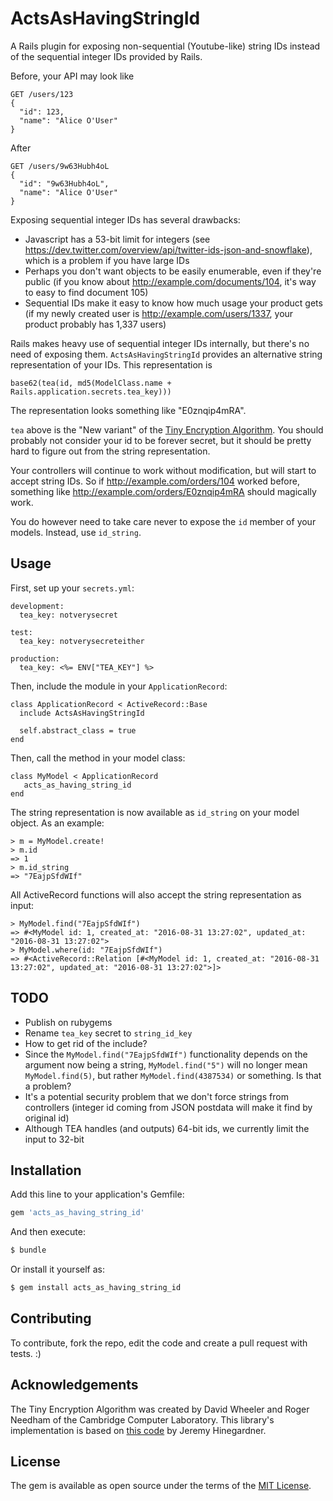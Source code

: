 # ActsAsHavingStringId
A Rails plugin for exposing non-sequential (Youtube-like) string IDs instead of the sequential integer IDs provided by Rails.

Before, your API may look like

    GET /users/123
    {
      "id": 123,
      "name": "Alice O'User"
    }
    
After

    GET /users/9w63Hubh4oL
    {
      "id": "9w63Hubh4oL",
      "name": "Alice O'User"
    }

Exposing sequential integer IDs has several drawbacks:

* Javascript has a 53-bit limit for integers (see https://dev.twitter.com/overview/api/twitter-ids-json-and-snowflake), which is a problem if you have large IDs
* Perhaps you don't want objects to be easily enumerable, even if they're public (if you know about http://example.com/documents/104, it's way to easy to find document 105)
* Sequential IDs make it easy to know how much usage your product gets (if my newly created user is http://example.com/users/1337, your product probably has 1,337 users)

Rails makes heavy use of sequential integer IDs internally, but there's no need of exposing them. `ActsAsHavingStringId` provides an alternative string representation of your IDs. This representation is

    base62(tea(id, md5(ModelClass.name + Rails.application.secrets.tea_key)))

The representation looks something like "E0znqip4mRA".

`tea` above is the "New variant" of the [Tiny Encryption Algorithm](https://en.wikipedia.org/wiki/Tiny_Encryption_Algorithm). You should probably not consider your id to be forever secret, but it should be pretty hard to figure out from the string representation.

Your controllers will continue to work without modification, but will start to accept string IDs. So if http://example.com/orders/104 worked before, something like http://example.com/orders/E0znqip4mRA should magically work.

You do however need to take care never to expose the `id` member of your models. Instead, use `id_string`.

## Usage
First, set up your `secrets.yml`:

    development:
      tea_key: notverysecret

    test:
      tea_key: notverysecreteither

    production:
      tea_key: <%= ENV["TEA_KEY"] %>

Then, include the module in your `ApplicationRecord`:

    class ApplicationRecord < ActiveRecord::Base
      include ActsAsHavingStringId

      self.abstract_class = true
    end

Then, call the method in your model class:

    class MyModel < ApplicationRecord
       acts_as_having_string_id
    end

The string representation is now available as `id_string` on your model object. As an example:

    > m = MyModel.create!
    > m.id
    => 1
    > m.id_string
    => "7EajpSfdWIf"

All ActiveRecord functions will also accept the string representation as input:

    > MyModel.find("7EajpSfdWIf")
    => #<MyModel id: 1, created_at: "2016-08-31 13:27:02", updated_at: "2016-08-31 13:27:02">
    > MyModel.where(id: "7EajpSfdWIf")
    => #<ActiveRecord::Relation [#<MyModel id: 1, created_at: "2016-08-31 13:27:02", updated_at: "2016-08-31 13:27:02">]>

## TODO
* Publish on rubygems
* Rename `tea_key` secret to `string_id_key`
* How to get rid of the include?
* Since the `MyModel.find("7EajpSfdWIf")` functionality depends on the argument now being a string, `MyModel.find("5")` will no longer mean `MyModel.find(5)`, but rather `MyModel.find(4387534)` or something. Is that a problem?
* It's a potential security problem that we don't force strings from controllers (integer id coming from JSON postdata will make it find by original id)
* Although TEA handles (and outputs) 64-bit ids, we currently limit the input to 32-bit

## Installation
Add this line to your application's Gemfile:

```ruby
gem 'acts_as_having_string_id'
```

And then execute:
```bash
$ bundle
```

Or install it yourself as:
```bash
$ gem install acts_as_having_string_id
```

## Contributing
To contribute, fork the repo, edit the code and create a pull request with tests. :)

## Acknowledgements
The Tiny Encryption Algorithm was created by David Wheeler and Roger Needham of the Cambridge Computer Laboratory. This library's implementation is based on [this code](https://github.com/pmarreck/ruby-snippets/blob/master/TEA.rb) by Jeremy Hinegardner.

## License
The gem is available as open source under the terms of the [MIT License](http://opensource.org/licenses/MIT).
